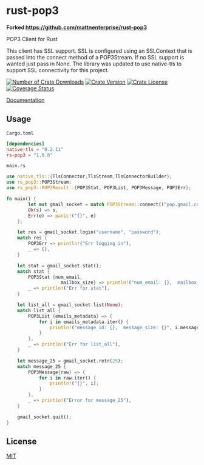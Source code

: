 # rust-pop3

**Forked https://github.com/mattnenterprise/rust-pop3**

POP3 Client for Rust

This client has SSL support. SSL is configured using an SSLContext that is passed into the connect method of a POP3Stream. If no SSL
support is wanted just pass in None. The library was updated to use native-tls to support SSL connectivity for this project.

[![Number of Crate Downloads](https://img.shields.io/crates/d/rs-pop3.svg)](https://crates.io/crates/rs-pop3)
[![Crate Version](https://img.shields.io/crates/v/rs-pop3.svg)](https://crates.io/crates/rs-pop3)
[![Crate License](https://img.shields.io/crates/l/rs-pop3.svg)](https://crates.io/crates/rs-pop3)
[![Coverage Status](https://coveralls.io/repos/github/k8scat/rust-pop3/badge.svg?branch=master)](https://coveralls.io/github/k8scat/rust-pop3?branch=master)

[Documentation](https://docs.rs/rs_pop3/)

## Usage

`Cargo.toml`

```toml
[dependencies]
native-tls = "0.2.11"
rs-pop3 = "1.0.8"
```

`main.rs`

```rust
use native_tls::{TlsConnector,TlsStream,TlsConnectorBuilder};
use rs_pop3::POP3Stream;
use rs_pop3::POP3Result::{POP3Stat, POP3List, POP3Message, POP3Err};

fn main() {
    	let mut gmail_socket = match POP3Stream::connect(("pop.gmail.com", 995), Some(TlsConnector::new().unwrap()),"pop.gmail.com") {
        Ok(s) => s,
        Err(e) => panic!("{}", e)
    };

    let res = gmail_socket.login("username", "password");
    match res {
        POP3Err => println!("Err logging in"),
        _ => (),
    }

    let stat = gmail_socket.stat();
    match stat {
        POP3Stat {num_email,
                    mailbox_size} => println!("num_email: {},  mailbox_size:{}", num_email, mailbox_size),
        _ => println!("Err for stat"),
    }

    let list_all = gmail_socket.list(None);
    match list_all {
        POP3List {emails_metadata} => {
            for i in emails_metadata.iter() {
                println!("message_id: {},  message_size: {}", i.message_id, i.message_size);
            }
        },
        _ => println!("Err for list_all"),
    }

    let message_25 = gmail_socket.retr(25);
    match message_25 {
        POP3Message{raw} => {
            for i in raw.iter() {
                println!("{}", i);
            }
        },
        _ => println!("Error for message_25"),
    }

    gmail_socket.quit();
}
```

## License

[MIT](https://github.com/k8scat/rust-pop3/blob/master/LICENSE)
